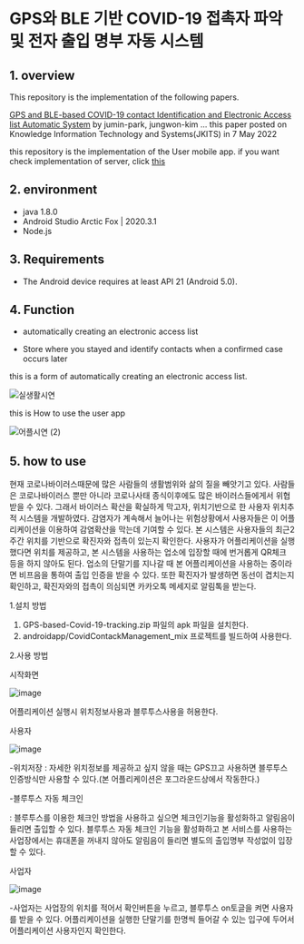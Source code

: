 # GPS와 BLE 기반 COVID-19 접촉자 파악 및 전자 출입 명부 자동 시스템

## 1. overview
This repository is the implementation of the following papers.

[GPS and BLE-based COVID-19 contact Identification and Electronic Access list Automatic System](https://www.kci.go.kr/kciportal/ci/sereArticleSearch/ciSereArtiView.kci?sereArticleSearchBean.artiId=ART002850941)
by jumin-park, jungwon-kim ... this paper posted on  Knowledge Information Technology and Systems(JKITS) in 7 May 2022

this repository is the implementation of the User mobile app.
if you want check implementation of server, click [this](https://github.com/dhkfkr134/GPS-based-Covid-19-tracking-2.git)

## 2. environment
- java 1.8.0
- Android Studio Arctic Fox | 2020.3.1
- Node.js

## 3. Requirements
- The Android device requires at least API 21 (Android 5.0).

## 4. Function

- automatically creating an electronic access list

- Store where you stayed and identify contacts when a confirmed case occurs later

this is a form of automatically creating an electronic access list.

![실생활시연](https://user-images.githubusercontent.com/90203114/201134425-a55a6b7e-dbfe-4c0a-a192-a3586b468483.gif)


this is How to use the user app

![어플시연 (2)](https://user-images.githubusercontent.com/90203114/201133928-9c93031c-cadc-4c80-adb5-0041933508d4.gif)




## 5. how to use

현재 코로나바이러스때문에 많은 사람들의 생활범위와 삶의 질을 빼앗기고 있다. 사람들은 코로나바이러스 뿐만 아니라 코로나사태 종식이후에도 많은 바이러스들에게서 위협받을 수 있다. 그래서 바이러스 확산을 확실하게 막고자, 위치기반으로 한 사용자 위치추적 시스템을 개발하였다. 감염자가 계속해서 늘어나는 위험상황에서 사용자들은 이 어플리케이션을 이용하여 감염확산을 막는데 기여할 수 있다. 본 시스템은 사용자들의 최근2주간 위치를 기반으로 확진자와 접촉이 있는지 확인한다. 사용자가 어플리케이션을 실행했다면 위치를 제공하고, 본 시스템을 사용하는 업소에 입장할 때에 번거롭게 QR체크 등을 하지 않아도 된다. 업소의 단말기를 지나갈 때 본 어플리케이션을 사용하는 중이라면 비프음을 통하여 출입 인증을 받을 수 있다. 또한 확진자가 발생하면 동선이 겹치는지 확인하고, 확진자와의 접촉이 의심되면 카카오톡 메세지로 알림톡을 받는다. 


1.설치 방법
1) GPS-based-Covid-19-tracking.zip 파일의 apk 파일을 설치한다.
2) androidapp/CovidContackManagement_mix 프로젝트를 빌드하여 사용한다.

2.사용 방법

시작화면

![image](https://user-images.githubusercontent.com/28720642/145001829-eb613ed5-5da0-4052-bc84-f261f93c2b50.png)

 어플리케이션 실행시 위치정보사용과 블루투스사용을 허용한다.

사용자

![image](https://user-images.githubusercontent.com/28720642/145001716-f6a76757-9842-492a-a5b8-219431c9d682.png)

-위치저장
 : 자세한 위치정보를 제공하고 싶지 않을 때는 GPS끄고 사용하면 블루투스 인증방식만 사용할 수 있다.(본 어플리케이션은 포그라운드상에서 작동한다.)

-블루투스 자동 체크인


 : 블루투스를 이용한 체크인 방법을 사용하고 싶으면 체크인기능을 활성화하고 알림음이 들리면 출입할 수 있다.
블루투스 자동 체크인 기능을 활성화하고 본 서비스를 사용하는 사업장에서는 휴대폰을 꺼내지 않아도 알림음이 들리면 별도의 출입명부 작성없이 입장할 수 있다.

사업자

![image](https://user-images.githubusercontent.com/28720642/145001757-8a91b6c6-a1a7-4291-8d4d-351ad687160a.png)

-사업자는 사업장의 위치를 적어서 확인버튼을 누르고, 블루투스 on토글을 켜면 사용자를 받을 수 있다. 어플리케이션을 실행한 단말기를 한명씩 들어갈 수 있는 입구에 두어서 어플리케이션 사용자인지 확인한다.
